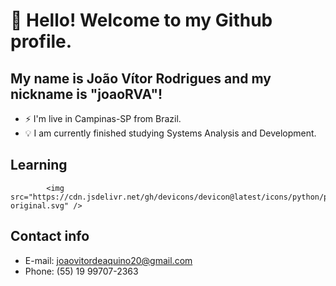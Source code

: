 # 👋 Hello! Welcome to my Github profile.
## My name is João Vítor Rodrigues and my nickname is "joaoRVA"!

- ⚡ I'm live in Campinas-SP from Brazil.
- 💡 I am currently finished studying Systems Analysis and Development.

## Learning

            <img src="https://cdn.jsdelivr.net/gh/devicons/devicon@latest/icons/python/python-original.svg" />
          

## Contact info
- E-mail: joaovitordeaquino20@gmail.com
- Phone: (55) 19 99707-2363
